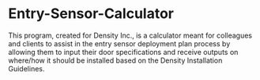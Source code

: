 # Entry-Sensor-Calculator
This program, created for Density Inc., is a calculator meant for colleagues and clients to assist in the entry sensor deployment plan process by allowing them to input their door specifications and receive outputs on where/how it should be installed based on the Density Installation Guidelines.  
